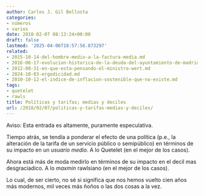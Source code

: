 ```yaml
---
author: Carlos J. Gil Bellosta
categories:
- números
- varios
date: 2018-02-07 08:13:24+00:00
draft: false
lastmod: '2025-04-06T18:57:56.873297'
related:
- 2015-10-14-del-hombre-medio-a-la-factura-media.md
- 2016-06-17-evolucion-historica-de-la-deuda-del-ayuntamiento-de-madrid.md
- 2012-08-31-en-que-esta-pensando-el-ministro-wert.md
- 2024-10-03-ergodicidad.md
- 2010-10-12-el-indice-de-inflacion-sostenible-que-no-existe.md
tags:
- quetelet
- rawls
title: Políticas y tarifas; medias y deciles
url: /2018/02/07/politicas-y-tarifas-medias-y-deciles/
---
```


Aviso: Esta entrada es altamente, puramente especulativa.

Tiempo atrás, se tendía a ponderar el efecto de una política (p.e., la alteración de la tarifa de un servicio público o semipúblico) en términos de su impacto en un _usuario medio_. A lo Quetelet (en el mejor de los casos).

Ahora está más de moda medirlo en términos de su impacto en el decil mas desgraciadico. A lo _maxmin_ rawlsiano (en el mejor de los casos).

Lo cual, de ser cierto, no sé si significa que nos hemos vuelto cien años más modernos, mil veces más ñoños o las dos cosas a la vez.